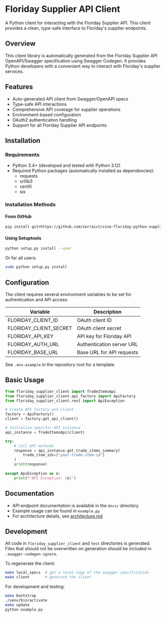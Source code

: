 # Floriday Supplier API Client

A Python client for interacting with the Floriday Supplier API. This client provides a clean, type-safe interface to Floriday's supplier endpoints.

## Overview

This client library is automatically generated from the Floriday Supplier API OpenAPI/Swagger specification using Swagger Codegen. It provides Python developers with a convenient way to interact with Floriday's supplier services.

## Features

- Auto-generated API client from Swagger/OpenAPI specs
- Type-safe API interactions
- Comprehensive API coverage for supplier operations
- Environment-based configuration
- OAuth2 authentication handling
- Support for all Floriday Supplier API endpoints

## Installation

### Requirements

- Python 3.4+ (developed and tested with Python 3.12)
- Required Python packages (automatically installed as dependencies):
  - requests
  - urllib3
  - certifi
  - six

### Installation Methods

#### From GitHub

```sh
pip install git+https://github.com/serraict/vine-floriday-python-supplier-api-client
```

#### Using Setuptools

```sh
python setup.py install --user
```

Or for all users:

```sh
sudo python setup.py install
```

## Configuration

The client requires several environment variables to be set for authentication and API access:

| Variable | Description |
|----------|-------------|
| FLORIDAY_CLIENT_ID | OAuth client ID |
| FLORIDAY_CLIENT_SECRET | OAuth client secret |
| FLORIDAY_API_KEY | API key for Floriday API |
| FLORIDAY_AUTH_URL | Authentication server URL |
| FLORIDAY_BASE_URL | Base URL for API requests |

See `.env.example` in the repository root for a template.

## Basic Usage

```python
from floriday_supplier_client import TradeItemsApi
from floriday_supplier_client.api_factory import ApiFactory
from floriday_supplier_client.rest import ApiException

# Create API factory and client
factory = ApiFactory()
client = factory.get_api_client()

# Initialize specific API instance
api_instance = TradeItemsApi(client)

try:
    # Call API methods
    response = api_instance.get_trade_items_summary(
        trade_item_ids=["your-trade-item-id"]
    )
    print(response)
    
except ApiException as e:
    print(f"API Exception: {e}")
```

## Documentation

- API endpoint documentation is available in the `docs/` directory
- Example usage can be found in `example.py`
- For architecture details, see [architecture.md](architecture.md)

## Development

All code in `floriday_supplier_client` and `test` directories is generated. Files that should not be overwritten on generation should be included in `.swagger-codegen-ignore`.

To regenerate the client:

```bash
make local_specs  # get a local copy of the swagger specification
make client       # generate the client
```

For development and testing:

```bash
make bootstrap
./venv/bin/activate
make update
python example.py
